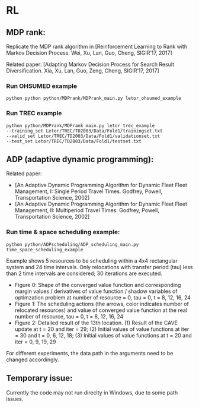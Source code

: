 # RL

## MDP rank:
Replicate the MDP rank algorithm in [Reinforcement Learning to Rank with Markov Decision Process. Wei, Xu, Lan, Guo, Cheng, SIGIR’17, 2017]

Related paper: [Adapting Markov Decision Process for Search Result Diversification. Xia, Xu, Lan, Guo, Zeng, Cheng, SIGIR’17, 2017]

### Run OHSUMED example
```
python python python/MDPrank/MDPrank_main.py letor_ohsumed_example
```
### Run TREC example
```
python python/MDPrank/MDPrank_main.py letor_trec_example 
--training_set Letor/TREC/TD2003/Data/Fold1/trainingset.txt 
--valid_set Letor/TREC/TD2003/Data/Fold1/validationset.txt 
--test_set Letor/TREC/TD2003/Data/Fold1/testset.txt
```


## ADP (adaptive dynamic programming):

Related paper: 
- [An Adaptive Dynamic Programming Algorithm for Dynamic Fleet Fleet Management, I: Single Period Travel Times. Godfrey, Powell, Transportation Science, 2002]
- [An Adaptive Dynamic Programming Algorithm for Dynamic Fleet Fleet Management, II: Multiperiod Travel Times. Godfrey, Powell, Transportation Science, 2002]


### Run time & space scheduling example:
```
python python/ADPscheduling/ADP_scheduling_main.py time_space_scheduling_example
```

Example shows 5 resources to be scheduling within a 4x4 rectangular system and 24 time intervals. Only relocations with transfer period (tau) less than 2 time intervals are considered; 30 iterations are executed. 
- Figure 0: Shape of the converged value function and corresponding margin values / derivatives of value function / shadow variables of optimzation problem at number of resource = 0, tau = 0, t = 8, 12, 16, 24
- Figure 1: The scheduling actions (the arrows, color indicates number of relocated resources) and value of converged value function at the real number of resource, tau = 0, t = 8, 12, 16, 24
- Figure 2: Detailed result of the 13th location. (1) Result of the CAVE update at t = 20 and iter = 29; (2) Initial values of value functions at iter = 30 and t = 0, 6, 12, 18; (3) Initial values of value functions at t = 20 and iter = 0, 9, 19, 29

For different experiments, the data path in the arguments need to be changed accordingly.

## Temporary issue: 
Currently the code may not run direclty in Windows, due to some path issues.
